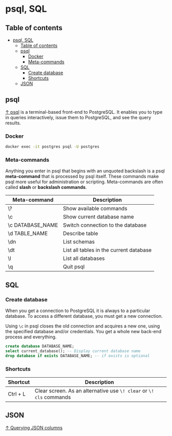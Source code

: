 # psql, SQL

## Table of contents

- [psql, SQL](#psql-sql)
  - [Table of contents](#table-of-contents)
  - [psql](#psql)
    - [Docker](#docker)
    - [Meta-commands](#meta-commands)
  - [SQL](#sql)
    - [Create database](#create-database)
    - [Shortcuts](#shortcuts)
  - [JSON](#json)

## psql

[↑ psql](https://postgrespro.ru/docs/postgresql/16/app-psql?lang=en) is a terminal-based front-end to PostgreSQL. It enables you to type in queries interactively, issue them to PostgreSQL, and see the query results.

### Docker

```bash
docker exec -it postgres psql -U postgres
```

### Meta-commands

Anything you enter in psql that begins with an unquoted backslash is a psql **meta-command** that is processed by psql itself. These commands make psql more useful for administration or scripting. Meta-commands are often called **slash** or **backslash commands**.

| Meta-command     | Description                             |
| ---------------- | --------------------------------------- |
| \\?              | Show available commands                 |
| \c               | Show current database name              |
| \c DATABASE_NAME | Switch connection to the database       |
| \d TABLE_NAME    | Describe table                          |
| \dn              | List schemas                            |
| \dt              | List all tables in the current database |
| \l               | List all databases                      |
| \q               | Quit psql                               |

## SQL

### Create database

When you get a connection to PostgreSQL it is always to a particular database. To access a different database, you must get a new connection.

Using `\c` in psql closes the old connection and acquires a new one, using the specified database and/or credentials. You get a whole new back-end process and everything.

```sql
create database DATABASE_NAME;
select current_database(); -- Display current database name
drop database if exists DATABASE_NAME; -- if exists is optional
```

### Shortcuts

| Shortcut | Description                                                         |
| -------- | ------------------------------------------------------------------- |
| Ctrl + L | Clear screen. As an alternative use `\! clear` or `\! cls` commands |

## JSON

[↑ Querying JSON columns](https://www.npgsql.org/efcore/mapping/json.html#querying-json-columns)

